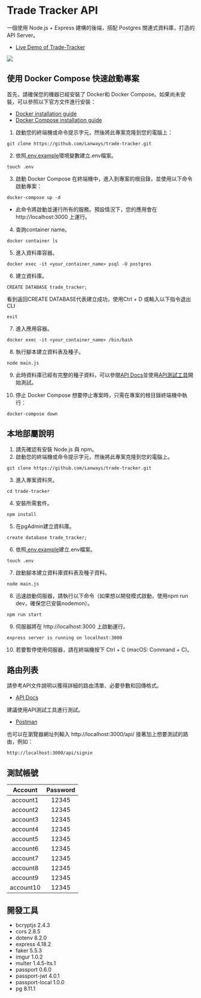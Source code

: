 # Trade Tracker API
一個使用 Node.js + Express 建構的後端，搭配 Postgres 關連式資料庫，打造的 API Server。
* [Live Demo of Trade-Tracker](https://owenlu0125.github.io/StockChart/login)

![](https://i.imgur.com/FElqO52.png)
## 使用 Docker Compose 快速啟動專案
首先，請確保您的機器已經安裝了 Docker和 Docker Compose。如果尚未安裝，可以參照以下官方文件進行安裝：
* [Docker installation guide](https://docs.docker.com/get-docker/)
* [Docker Compose installation guide](https://docs.docker.com/compose/install/)
1. 啟動您的終端機或命令提示字元，然後將此專案克隆到您的電腦上：
```
git clone https://github.com/Lanways/trade-tracker.git
```
2. 依照[.env.example](https://github.com/Lanways/trade-tracker/blob/master/.env.example)環境變數建立.env檔案。
```
touch .env
```
3. 啟動 Docker Compose
在終端機中，進入到專案的根目錄，並使用以下命令啟動專案：
```
docker-compose up -d
```
* 此命令將啟動並運行所有的服務。預設情況下，您的應用會在 http://localhost:3000 上運行。

4. 查詢container name。 
```
docker container ls
```
5. 進入資料庫容器。
```
docker exec -it <your_container_name> psql -U postgres
```
6. 建立資料庫。
```
CREATE DATABASE trade_tracker;
```
看到返回CREATE DATABASE代表建立成功，使用Ctrl + D 或輸入以下指令退出CLI
```
exit
```
7. 進入應用容器。
```
docker exec -it <your_container_name> /bin/bash
```
8. 執行腳本建立資料表及種子。
```
node main.js
```
9. 此時資料庫已經有完整的種子資料，可以參閱[API Docs](https://romantic-rubidium-021.notion.site/Trade-Tracker-API-Docs-6c97b6fef83c4d63a8ad5d8405d0d03d?pvs=4)並使用[API測試工具](https://www.postman.com/)開始測試。

10. 停止 Docker Compose
想要停止專案時，只需在專案的根目錄終端機中執行：
```
docker-compose down
```
## 本地部屬說明
1. 請先確認有安裝 Node.js 與 npm。
2. 啟動您的終端機或命令提示字元，然後將此專案克隆到您的電腦上。
```
git clone https://github.com/Lanways/trade-tracker.git
```
3. 進入專案資料夾。
```
cd trade-tracker
```
4. 安裝所需套件。
```
npm install
```
5. 在pgAdmin建立資料庫。
```
create database trade_tracker;
```
6. 依照[.env.example](https://github.com/Lanways/trade-tracker/blob/master/.env.example)建立.env檔案。
```
touch .env
```
7. 啟動腳本建立資料庫資料表及種子資料。
```
node main.js
```
8. 迅速啟動伺服器，請執行以下命令（如果想以開發模式啟動，使用npm run dev，確保您已安裝nodemon）。
```
npm run start
```
9. 伺服器將在 http://localhost:3000 上啟動運行。
```
express server is running on localhost:3000
```
10. 若要暫停使用伺服器，請在終端機按下 Ctrl + C (macOS: Command + C)。
## 路由列表

請參考API文件說明以獲得詳細的路由清單、必要參數和回傳格式。
* [API Docs](https://romantic-rubidium-021.notion.site/Trade-Tracker-API-Docs-6c97b6fef83c4d63a8ad5d8405d0d03d?pvs=4)

建議使用API測試工具進行測試。

* [Postman](https://www.postman.com/)

也可以在瀏覽器網址列輸入 http://localhost:3000/api/ 接著加上想要測試的路由，例如：
```
http://localhost:3000/api/signin
```
## 測試帳號
| Account   | Password |
|:---------:|:--------:|
| account1  | 12345    |
| account2  | 12345    |
| account3  | 12345    |
| account4  | 12345    |
| account5  | 12345    |
| account6  | 12345    |
| account7  | 12345    |
| account8  | 12345    |
| account9  | 12345    |
| account10  | 12345    |
## 開發工具
  * bcryptjs 2.4.3
  * cors 2.8.5
  * dotenv 8.2.0
  * express 4.18.2
  * faker 5.5.3
  * imgur 1.0.2
  * multer 1.4.5-lts.1
  * passport 0.6.0
  * passport-jwt 4.0.1
  * passport-local 1.0.0
  * pg 8.11.1